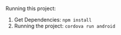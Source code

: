 Running this project:

1. Get Dependencies:  ```npm install```
2. Running the project: ```cordova run android```
